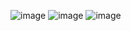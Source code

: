 ![image](https://github.com/user-attachments/assets/11046d20-cbde-4ff7-9905-446084bd53d0)
![image](https://github.com/user-attachments/assets/b2ef1608-2572-4a3f-9148-4e726890590b)
![image](https://github.com/user-attachments/assets/09b2eb43-6e8b-46cb-84da-33f2c99c31cd)

